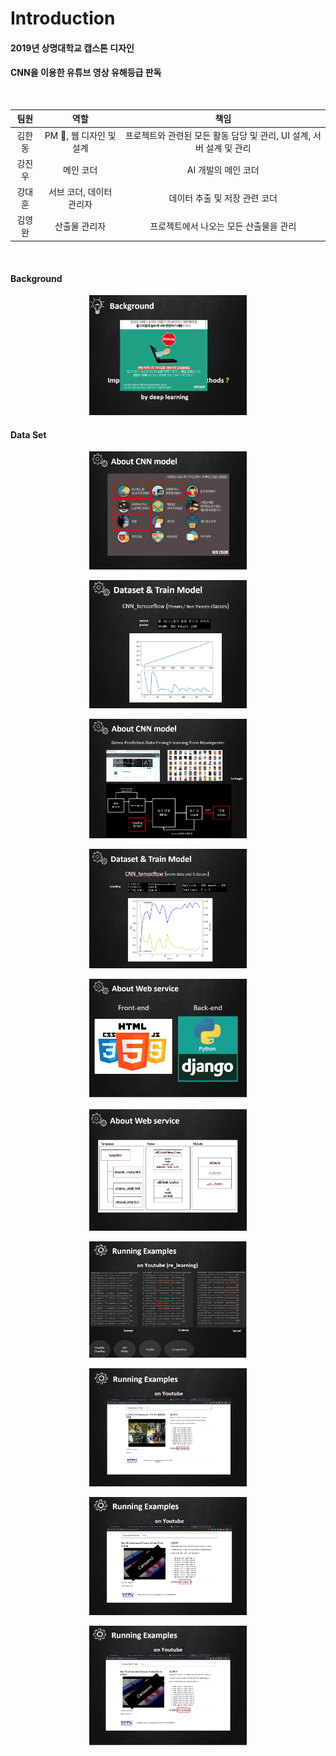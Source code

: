 # Introduction

#### 2019년 상명대학교 캡스톤 디자인

#### CNN을 이용한 유튜브 영상 유해등급 판독  

<br/>

|     팀원     |                       역할                        |          책임                        |
| :---------: | :----------------------------------------------: | :---------------------------------: |
|  김한동  |     PM &#128081;, 웹 디자인 및 설계     |   프로젝트와 관련된 모든 활동 담당 및 관리, UI 설계, 서버 설계 및 관리 |
|  강진우  | 메인 코더 |  AI 개발의 메인 코더   |
|  강대훈  |  서브 코더, 데이터 관리자  |  데이터 추출 및 저장 관련 코더  |
|  김영완  |     산출물 관리자          | 프로젝트에서 나오는 모든 산출물을 관리        |

                     

<br/>
  
#### **Background**  
<p align="center"><img src="/test_img/1.PNG" width="50%" height="50%"></p>  

#### Data Set
<p align="center"><img src="/test_img/2.PNG" width="50%" height="50%"></p>
<p align="center"><img src="/test_img/3.PNG" width="50%" height="50%"></p>
<p align="center"><img src="/test_img/4.PNG" width="50%" height="50%"></p>
<p align="center"><img src="/test_img/5.PNG" width="50%" height="50%"></p>
<p align="center"><img src="/test_img/6.PNG" width="50%" height="50%"></p>
<p align="center"><img src="/test_img/7.PNG" width="50%" height="50%"></p>
<p align="center"><img src="/test_img/8.PNG" width="50%" height="50%"></p>
<p align="center"><img src="/test_img/9.PNG" width="50%" height="50%"></p>
<p align="center"><img src="/test_img/10.PNG" width="50%" height="50%"></p>
<p align="center"><img src="/test_img/11.PNG" width="50%" height="50%"></p>


